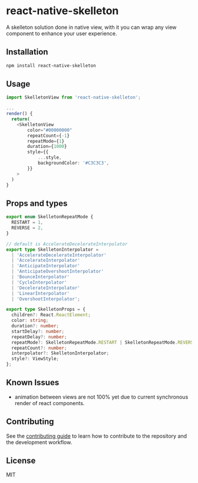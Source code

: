 # react-native-skelleton

A skelleton solution done in native view, with it you can wrap any view component to enhance your user experience.

## Installation

```sh
npm install react-native-skelleton
```

## Usage

```typescript jsx
import SkelletonView from 'react-native-skelleton';

...
render() {
  return(
    <SkelletonView
        color="#00000000"
        repeatCount={-1}
        repeatMode={1}
        duration={1000}
        style={{
            ...style,
            backgroundColor: '#C3C3C3',
        }}
    >
  )
}
```

## Props and types

```typescript
export enum SkelletonRepeatMode {
  RESTART = 1,
  REVERSE = 2,
}

// default is AccelerateDecelerateInterpolator
export type SkelletonInterpolator =
  | 'AccelerateDecelerateInterpolator'
  | 'AccelerateInterpolator'
  | 'AnticipateInterpolator'
  | 'AnticipateOvershootInterpolator'
  | 'BounceInterpolator'
  | 'CycleInterpolator'
  | 'DecelerateInterpolator'
  | 'LinearInterpolator'
  | 'OvershootInterpolator';

export type SkelletonProps = {
  children?: React.ReactElement;
  color: string;
  duration?: number;
  startDelay?: number;
  repeatDelay?: number;
  repeatMode?: SkelletonRepeatMode.RESTART | SkelletonRepeatMode.REVERSE;
  repeatCount?: number;
  interpolator?: SkelletonInterpolator;
  style?: ViewStyle;
};
```

## Known Issues

- animation between views are not 100% yet due to current synchronous render of react components.

## Contributing

See the [contributing guide](CONTRIBUTING.md) to learn how to contribute to the repository and the development workflow.

## License

MIT
